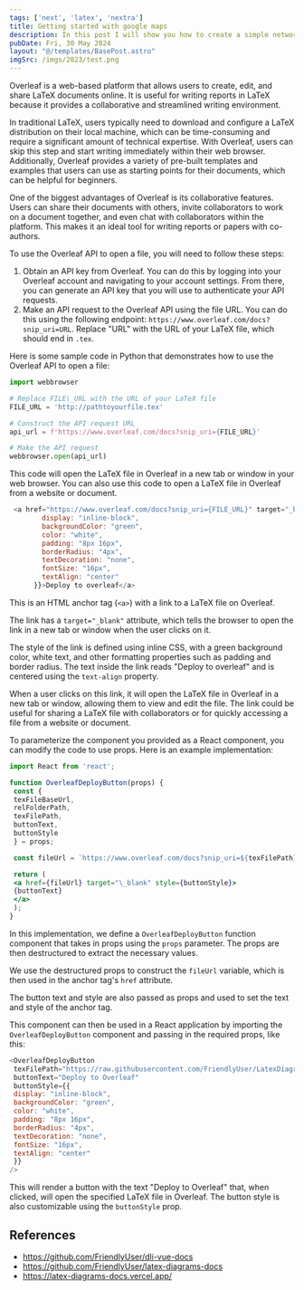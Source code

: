 ```yaml
---
tags: ['next', 'latex', 'nextra']
title: Getting started with google maps
description: In this post I will show you how to create a simple networked game with phaser and nodejs.
pubDate: Fri, 30 May 2024
layout: "@/templates/BasePost.astro"
imgSrc: /imgs/2023/test.png
---
```

Overleaf is a web-based platform that allows users to create, edit, and share LaTeX documents online. It is useful for writing reports in LaTeX because it provides a collaborative and streamlined writing environment.

In traditional LaTeX, users typically need to download and configure a LaTeX distribution on their local machine, which can be time-consuming and require a significant amount of technical expertise. With Overleaf, users can skip this step and start writing immediately within their web browser. Additionally, Overleaf provides a variety of pre-built templates and examples that users can use as starting points for their documents, which can be helpful for beginners.

One of the biggest advantages of Overleaf is its collaborative features. Users can share their documents with others, invite collaborators to work on a document together, and even chat with collaborators within the platform. This makes it an ideal tool for writing reports or papers with co-authors.


To use the Overleaf API to open a file, you will need to follow these steps:

1. Obtain an API key from Overleaf. You can do this by logging into your Overleaf account and navigating to your account settings. From there, you can generate an API key that you will use to authenticate your API requests.
2. Make an API request to the Overleaf API using the file URL. You can do this using the following endpoint: `https://www.overleaf.com/docs?snip_uri=URL`. Replace "URL" with the URL of your LaTeX file, which should end in `.tex`.

Here is some sample code in Python that demonstrates how to use the Overleaf API to open a file:


```python
import webbrowser

# Replace FILE\_URL with the URL of your LaTeX file
FILE_URL = 'http://pathtoyourfile.tex'

# Construct the API request URL
api_url = f'https://www.overleaf.com/docs?snip_uri={FILE_URL}'

# Make the API request
webbrowser.open(api_url)
```
This code will open the LaTeX file in Overleaf in a new tab or window in your web browser. You can also use this code to open a LaTeX file in Overleaf from a website or document.


```js 
 <a href="https://www.overleaf.com/docs?snip_uri={FILE_URL}" target="_blank" style={{
        display: "inline-block",
        backgroundColor: "green",
        color: "white",
        padding: "8px 16px",
        borderRadius: "4px",
        textDecoration: "none",
        fontSize: "16px",
        textAlign: "center"
      }}>Deploy to overleaf</a> 
 ```

This is an HTML anchor tag (`<a>`) with a link to a LaTeX file on Overleaf.

The link has a `target="_blank"` attribute, which tells the browser to open the link in a new tab or window when the user clicks on it.

The style of the link is defined using inline CSS, with a green background color, white text, and other formatting properties such as padding and border radius. The text inside the link reads "Deploy to overleaf" and is centered using the `text-align` property.

When a user clicks on this link, it will open the LaTeX file in Overleaf in a new tab or window, allowing them to view and edit the file. The link could be useful for sharing a LaTeX file with collaborators or for quickly accessing a file from a website or document.


To parameterize the component you provided as a React component, you can modify the code to use props. Here is an example implementation:


```jsx
import React from 'react';

function OverleafDeployButton(props) {
 const { 
 texFileBaseUrl,
 relFolderPath,
 texFilePath,
 buttonText,
 buttonStyle 
 } = props;

 const fileUrl = `https://www.overleaf.com/docs?snip_uri=${texFilePath}.tex`;

 return (
 <a href={fileUrl} target="\_blank" style={buttonStyle}>
 {buttonText}
 </a>
 );
}
```
In this implementation, we define a `OverleafDeployButton` function component that takes in props using the `props` parameter. The props are then destructured to extract the necessary values.

We use the destructured props to construct the `fileUrl` variable, which is then used in the anchor tag's `href` attribute.

The button text and style are also passed as props and used to set the text and style of the anchor tag.

This component can then be used in a React application by importing the `OverleafDeployButton` component and passing in the required props, like this:


```js
<OverleafDeployButton
 texFilePath="https://raw.githubusercontent.com/FriendlyUser/LatexDiagrams/master/BlogDiagrams/buildingDapp"
 buttonText="Deploy to Overleaf"
 buttonStyle={{
 display: "inline-block",
 backgroundColor: "green",
 color: "white",
 padding: "8px 16px",
 borderRadius: "4px",
 textDecoration: "none",
 fontSize: "16px",
 textAlign: "center"
 }}
/>
```
This will render a button with the text "Deploy to Overleaf" that, when clicked, will open the specified LaTeX file in Overleaf. The button style is also customizable using the `buttonStyle` prop.

## References
- https://github.com/FriendlyUser/dli-vue-docs
- https://github.com/FriendlyUser/latex-diagrams-docs
- https://latex-diagrams-docs.vercel.app/
